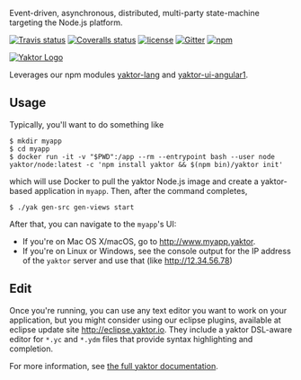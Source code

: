 Event-driven, asynchronous, distributed, multi-party state-machine targeting the Node.js platform.

[![Travis status](https://img.shields.io/travis/SciSpike/yaktor/master.svg?maxAge=3600)](https://travis-ci.org/SciSpike/yaktor/builds)
[![Coveralls status](https://img.shields.io/coveralls/SciSpike/yaktor/master.svg?maxAge=3600)](https://coveralls.io/github/SciSpike/yaktor?branch=master)
[![license](https://img.shields.io/github/license/SciSpike/yaktor.svg?maxAge=3600)](https://github.com/SciSpike/yaktor/blob/master/LICENSE)
[![Gitter](https://img.shields.io/gitter/room/SciSpike/yaktor.svg?maxAge=3600)](https://gitter.im/SciSpike/yaktor)
[![npm](https://img.shields.io/npm/v/yaktor.svg?maxAge=3600)](https://www.npmjs.com/package/yaktor)

[![Yaktor Logo](http://docs.yaktor.io/images/logo-with-text.png)](http://yaktor.io)

Leverages our npm modules [yaktor-lang](https://github.com/SciSpike/yaktor-dsl-xtext/tree/master/cli) and [yaktor-ui-angular1](https://github.com/Scispike/yaktor-ui-angular1).

## Usage

Typically, you'll want to do something like

```
$ mkdir myapp
$ cd myapp
$ docker run -it -v "$PWD":/app --rm --entrypoint bash --user node yaktor/node:latest -c 'npm install yaktor && $(npm bin)/yaktor init'
```

which will use Docker to pull the yaktor Node.js image and create a yaktor-based application in `myapp`.  Then, after the command completes,

```
$ ./yak gen-src gen-views start
```

After that, you can navigate to the `myapp`'s UI:
* If you're on Mac OS X/macOS, go to http://www.myapp.yaktor.
* If you're on Linux or Windows, see the console output for the IP address of the `yaktor` server and use that (like http://12.34.56.78)

## Edit

Once you're running, you can use any text editor you want to work on your application, but you might consider using our eclipse plugins, available at eclipse update site http://eclipse.yaktor.io.  They include a yaktor DSL-aware editor for `*.yc` and `*.ydm` files that provide syntax highlighting and completion.

For more information, see [the full yaktor documentation](http://docs.yaktor.io).
